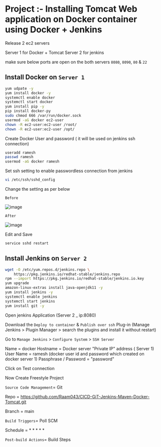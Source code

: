 # Project :-  Installing Tomcat Web application on Docker container using Docker + Jenkins

Release 2 ec2 servers 

Server 1 for Docker + Tomcat
Server 2 for jenkins

make sure below ports are open on the both servers
`8080`, `8090`, `80` & `22`

## Install Docker on `Server 1`
```sh
yum udpate -y
yum install docker -y
systemctl enable docker
systemctl start docker
yum install pip -y
pip install docker-py
sudo chmod 666 /var/run/docker.sock
usermod -aG docker ec2-user
chown -R ec2-user:ec2-user /root/
chown -R ec2-user:ec2-user /opt/
```

Create Docker User and password ( it will be used on jenkins ssh connection)
```sh
useradd ramesh
passwd ramesh
usermod -aG docker ramesh
```
Set ssh setting to enable passwordless connection from jenkins
```sh
vi /etc/ssh/sshd_config
```
Change the setting as per below

`Before`

![image](https://user-images.githubusercontent.com/111989928/198711105-0672a166-bf18-4922-a0dd-074bf7f75f8d.png)

`After`

![image](https://user-images.githubusercontent.com/111989928/198711366-3b7384d3-e18c-42c4-b966-149aeaefbcd6.png)

Edit and Save 

```sh
service sshd restart
```


## Install Jenkins on `Server 2`
```sh
wget -O /etc/yum.repos.d/jenkins.repo \
    https://pkg.jenkins.io/redhat-stable/jenkins.repo
rpm --import https://pkg.jenkins.io/redhat-stable/jenkins.io.key
yum upgrade
amazon-linux-extras install java-openjdk11 -y
yum install jenkins -y
systemctl enable jenkins
systemctl start jenkins
yum install git -y
```
Open jenkins Application (Server 2 _ ip:8080)

Download the `Deploy to container` & `Publish over ssh` Plug-in (Manage Jenkins > Plugin Manager > search the plugins and install it without restart)

Go to `Manage Jenkins` > `Configure System` > `SSH Server` 

Name = docker
Hostname = Docker server "Private IP" address ( Server 1)
User Name = ramesh    (docker user id and password which created on docker server 1)
Passphrase / Password = "password"

Click on Test connection





Now Create Freestyle Project

`Source Code Management`= Git

Repo = https://github.com/Raam043/CICD-GiT-Jenkins-Maven-Docker-Tomcat.git 

Branch = main


`Build Triggers`= Poll SCM 

Schedule = * * * * *


`Post-build Actions`= Build Steps














